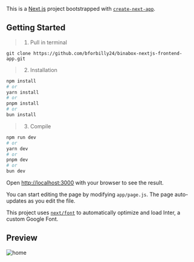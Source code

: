 This is a [Next.js](https://nextjs.org/) project bootstrapped with [`create-next-app`](https://github.com/vercel/next.js/tree/canary/packages/create-next-app).

## Getting Started

> 1. Pull in terminal
```
git clone https://github.com/bforbilly24/binabox-nextjs-frontend-app.git
```
> 2. Installation

```bash
npm install
# or
yarn install
# or
pnpm install
# or
bun install
```
> 3. Compile

```bash
npm run dev
# or
yarn dev
# or
pnpm dev
# or
bun dev
```

Open [http://localhost:3000](http://localhost:3000) with your browser to see the result.

You can start editing the page by modifying `app/page.js`. The page auto-updates as you edit the file.

This project uses [`next/font`](https://nextjs.org/docs/basic-features/font-optimization) to automatically optimize and load Inter, a custom Google Font.


## Preview

<img alt="home" src="https://github.com/bforbilly24/binabox-nextjs-frontend-app/assets/93701344/fcd5682e-0d5f-49f7-ac66-d33984228ef2">